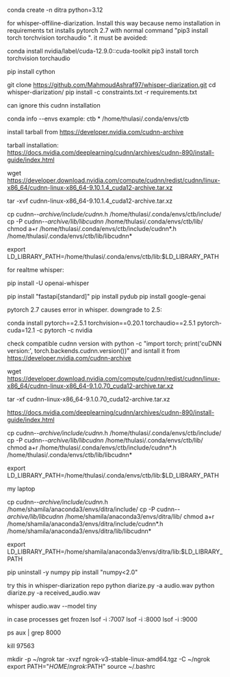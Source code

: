 

conda create -n ditra python=3.12

for whisper-offiline-diarization. Install this way because nemo installation in requirements txt installs pytorch 2.7 with normal command "pip3 install torch torchvision torchaudio
". it must be avoided:

conda install nvidia/label/cuda-12.9.0::cuda-toolkit
pip3 install torch torchvision torchaudio

pip install cython


git clone https://github.com/MahmoudAshraf97/whisper-diarization.git
cd whisper-diarization/
pip install -c constraints.txt -r requirements.txt


can ignore this cudnn installation

conda info --envs
example:
ctb                  * /home/thulasi/.conda/envs/ctb

install tarball from 
https://developer.nvidia.com/cudnn-archive

tarball installation:
https://docs.nvidia.com/deeplearning/cudnn/archives/cudnn-890/install-guide/index.html

wget https://developer.download.nvidia.com/compute/cudnn/redist/cudnn/linux-x86_64/cudnn-linux-x86_64-9.10.1.4_cuda12-archive.tar.xz

tar -xvf cudnn-linux-x86_64-9.10.1.4_cuda12-archive.tar.xz

cp cudnn-*-archive/include/cudnn*.h /home/thulasi/.conda/envs/ctb/include/
cp -P cudnn-*-archive/lib/libcudnn* /home/thulasi/.conda/envs/ctb/lib/
chmod a+r /home/thulasi/.conda/envs/ctb/include/cudnn*.h /home/thulasi/.conda/envs/ctb/lib/libcudnn*

export LD_LIBRARY_PATH=/home/thulasi/.conda/envs/ctb/lib:$LD_LIBRARY_PATH



for realtme whisper:

pip install -U openai-whisper


pip install "fastapi[standard]"
pip install pydub
pip install google-genai


pytorch 2.7 causes error in whisper. downgrade to 2.5:

conda install pytorch==2.5.1 torchvision==0.20.1 torchaudio==2.5.1 pytorch-cuda=12.1 -c pytorch -c nvidia

check compatible cudnn version with 
python -c "import torch; print('cuDNN version:', torch.backends.cudnn.version())"
and isntall it from 
https://developer.nvidia.com/cudnn-archive

wget https://developer.download.nvidia.com/compute/cudnn/redist/cudnn/linux-x86_64/cudnn-linux-x86_64-9.1.0.70_cuda12-archive.tar.xz

tar -xf cudnn-linux-x86_64-9.1.0.70_cuda12-archive.tar.xz

https://docs.nvidia.com/deeplearning/cudnn/archives/cudnn-890/install-guide/index.html



cp cudnn-*-archive/include/cudnn*.h /home/thulasi/.conda/envs/ctb/include/
cp -P cudnn-*-archive/lib/libcudnn* /home/thulasi/.conda/envs/ctb/lib/
chmod a+r /home/thulasi/.conda/envs/ctb/include/cudnn*.h /home/thulasi/.conda/envs/ctb/lib/libcudnn*

export LD_LIBRARY_PATH=/home/thulasi/.conda/envs/ctb/lib:$LD_LIBRARY_PATH


my laptop

cp cudnn-*-archive/include/cudnn*.h /home/shamila/anaconda3/envs/ditra/include/
cp -P cudnn-*-archive/lib/libcudnn* /home/shamila/anaconda3/envs/ditra/lib/
chmod a+r /home/shamila/anaconda3/envs/ditra/include/cudnn*.h /home/shamila/anaconda3/envs/ditra/lib/libcudnn*


export LD_LIBRARY_PATH=/home/shamila/anaconda3/envs/ditra/lib:$LD_LIBRARY_PATH




pip uninstall -y numpy
pip install "numpy<2.0"


try this in whisper-diarization repo
python diarize.py -a audio.wav
python diarize.py -a received_audio.wav

whisper audio.wav --model tiny

in case processes get frozen
lsof -i :7007
lsof -i :8000
lsof -i :9000

ps aux | grep 8000

kill 97563


mkdir -p ~/ngrok
tar -xvzf ngrok-v3-stable-linux-amd64.tgz -C ~/ngrok
export PATH="$HOME/ngrok:$PATH" 
source ~/.bashrc 

